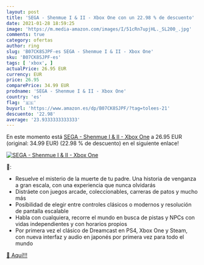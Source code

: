 ```yaml
---
layout: post
title: 'SEGA - Shenmue I & II - Xbox One con un 22.98 % de descuento'
date: 2021-01-28 18:59:25
image: 'https://m.media-amazon.com/images/I/51cRn7upjHL._SL200_.jpg'
comments: true
category: ofertas
author: ring
slug: 'B07CK8SJPF-es SEGA - Shenmue I & II - Xbox One'
sku: 'B07CK8SJPF-es'
tags: [ 'xbox', ]
actualPrice: 26.95 EUR
currency: EUR
price: 26.95
comparePrice: 34.99 EUR
prodname: 'SEGA - Shenmue I & II - Xbox One'
country: 'es'
flag: '🇪🇸'
buyurl: 'https://www.amazon.es/dp/B07CK8SJPF/?tag=tolees-21'
descuento: '22.98'
average: '23.9333333333333'
---
```


En este momento está [SEGA - Shenmue I & II - Xbox One](https://www.amazon.es/dp/B07CK8SJPF/?tag=tolees-21) a 26.95 EUR (original: 34.99 EUR) (22.98 %  de descuento) en el siguiente enlace!

[![SEGA - Shenmue I & II - Xbox One](https://m.media-amazon.com/images/I/51cRn7upjHL._SL200_.jpg)](https://www.amazon.es/dp/B07CK8SJPF/?tag=tolees-21)

🔎:

- Resuelve el misterio de la muerte de tu padre. Una historia de venganza a gran escala, con una experiencia que nunca olvidarás
- Distráete con juegos arcade, coleccionables, carreras de patos y mucho más
- Posibilidad de elegir entre controles clásicos o modernos y resolución de pantalla escalable
- Habla con cualquiera, recorre el mundo en busca de pistas y NPCs con vidas independientes y con horarios propios
- Por primera vez el clásico de Dreamcast en PS4, Xbox One y Steam, con nueva interfaz y audio en japonés por primera vez para todo el mundo

[🛒 Aquí!!!](https://www.amazon.es/dp/B07CK8SJPF/?tag=tolees-21)
